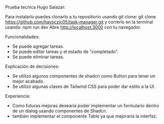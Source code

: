 Prueba tecnica Hugo Salazar:

Para instalarlo puedes clonarlo a tu repositiorio usando git clone:
git clone https://github.com/havoczic05/task-manager.git
y correrlo en la terminal usando: npm run dev
Abre [http://localhost:3000](http://localhost:3000) con tu navegador.

Funcionalidades:
* Se puede agregar tareas.
* Se puede editar tareas y el estado de "completado".
* Se puede eliminar tareas.

Explicación de decisiones:
* Se utilizó algunos componentes de shadcn como Button para tener un mejor acabado.
* Se utilizó algunas clases de Tailwind CSS para poder dar estilo a la UI.

Experiencia:
* Como futuras mejoras desearia poder implementar un formulario dentro de un dialog usando componentes de Shadcn.
* tambièn implementar el componente Table ya que mejoraría la interfaz.
